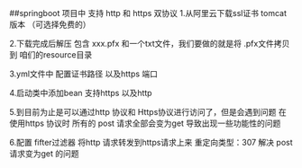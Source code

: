##springboot 项目中 支持 http 和 https 双协议
1.从阿里云下载ssl证书 tomcat版本 （可选择免费的）

2.下载完成后解压 包含 xxx.pfx 和一个txt文件，我们要做的就是将 .pfx文件拷贝到 咱们的resource目录

3.yml文件中 配置证书路径 以及https 端口

4.启动类中添加bean 支持https 以及http

5.到目前为止是可以通过http 协议和 Https协议进行访问了，但是会遇到问题 在使用https 协议时 所有的 post 
请求全部会变为get 导致出现一些功能性的问题

6.配置 fifter过滤器 将http 请求转发到https请求上来 重定向类型：307 解决 post请求变为get 的问题 